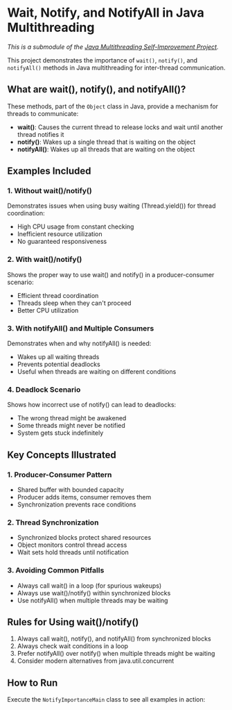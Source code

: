 # Wait, Notify, and NotifyAll in Java Multithreading

*This is a submodule of the [Java Multithreading Self-Improvement Project](../../../README.md).*

This project demonstrates the importance of `wait()`, `notify()`, and `notifyAll()` methods in Java multithreading for inter-thread communication.

## What are wait(), notify(), and notifyAll()?

These methods, part of the `Object` class in Java, provide a mechanism for threads to communicate:

- **wait()**: Causes the current thread to release locks and wait until another thread notifies it
- **notify()**: Wakes up a single thread that is waiting on the object
- **notifyAll()**: Wakes up all threads that are waiting on the object

## Examples Included

### 1. Without wait()/notify()
Demonstrates issues when using busy waiting (Thread.yield()) for thread coordination:
- High CPU usage from constant checking
- Inefficient resource utilization
- No guaranteed responsiveness

### 2. With wait()/notify()
Shows the proper way to use wait() and notify() in a producer-consumer scenario:
- Efficient thread coordination
- Threads sleep when they can't proceed
- Better CPU utilization

### 3. With notifyAll() and Multiple Consumers
Demonstrates when and why notifyAll() is needed:
- Wakes up all waiting threads
- Prevents potential deadlocks
- Useful when threads are waiting on different conditions

### 4. Deadlock Scenario
Shows how incorrect use of notify() can lead to deadlocks:
- The wrong thread might be awakened
- Some threads might never be notified
- System gets stuck indefinitely

## Key Concepts Illustrated

### 1. Producer-Consumer Pattern
- Shared buffer with bounded capacity
- Producer adds items, consumer removes them
- Synchronization prevents race conditions

### 2. Thread Synchronization
- Synchronized blocks protect shared resources
- Object monitors control thread access
- Wait sets hold threads until notification

### 3. Avoiding Common Pitfalls
- Always call wait() in a loop (for spurious wakeups)
- Always use wait()/notify() within synchronized blocks
- Use notifyAll() when multiple threads may be waiting

## Rules for Using wait()/notify()

1. Always call wait(), notify(), and notifyAll() from synchronized blocks
2. Always check wait conditions in a loop
3. Prefer notifyAll() over notify() when multiple threads might be waiting
4. Consider modern alternatives from java.util.concurrent

## How to Run

Execute the `NotifyImportanceMain` class to see all examples in action:

```
